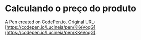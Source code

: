 # Calculando o preço do produto

A Pen created on CodePen.io. Original URL: [https://codepen.io/Lucineia/pen/KKeVoqG](https://codepen.io/Lucineia/pen/KKeVoqG).

